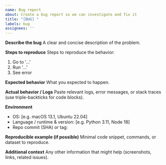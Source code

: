 ```yaml
---
name: Bug report
about: Create a bug report so we can investigate and fix it
title: "[BUG] "
labels: bug
assignees: ''
---
```


**Describe the bug**
A clear and concise description of the problem.

**Steps to reproduce**
Steps to reproduce the behavior:
1. Go to '...'
2. Run '...'
3. See error

**Expected behavior**
What you expected to happen.

**Actual behavior / Logs**
Paste relevant logs, error messages, or stack traces (use triple-backticks for code blocks).

**Environment**
- OS: [e.g. macOS 13.1, Ubuntu 22.04]
- Language / runtime & version: [e.g. Python 3.11, Node 18]
- Repo commit (SHA) or tag:

**Reproducible example (if possible)**
Minimal code snippet, commands, or dataset to reproduce.

**Additional context**
Any other information that might help (screenshots, links, related issues).